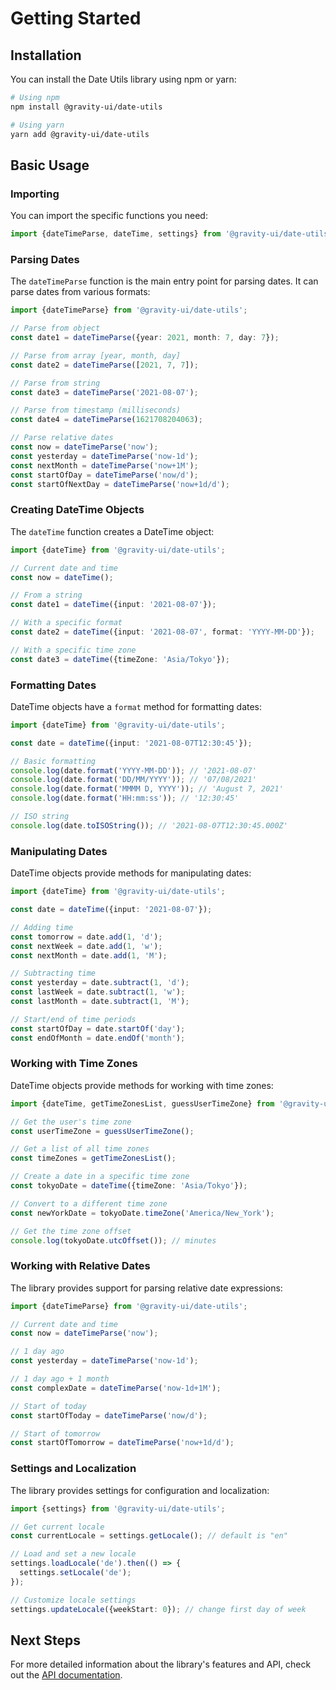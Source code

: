 # Getting Started

## Installation

You can install the Date Utils library using npm or yarn:

```bash
# Using npm
npm install @gravity-ui/date-utils

# Using yarn
yarn add @gravity-ui/date-utils
```

## Basic Usage

### Importing

You can import the specific functions you need:

```typescript
import {dateTimeParse, dateTime, settings} from '@gravity-ui/date-utils';
```

### Parsing Dates

The `dateTimeParse` function is the main entry point for parsing dates. It can parse dates from various formats:

```typescript
import {dateTimeParse} from '@gravity-ui/date-utils';

// Parse from object
const date1 = dateTimeParse({year: 2021, month: 7, day: 7});

// Parse from array [year, month, day]
const date2 = dateTimeParse([2021, 7, 7]);

// Parse from string
const date3 = dateTimeParse('2021-08-07');

// Parse from timestamp (milliseconds)
const date4 = dateTimeParse(1621708204063);

// Parse relative dates
const now = dateTimeParse('now');
const yesterday = dateTimeParse('now-1d');
const nextMonth = dateTimeParse('now+1M');
const startOfDay = dateTimeParse('now/d');
const startOfNextDay = dateTimeParse('now+1d/d');
```

### Creating DateTime Objects

The `dateTime` function creates a DateTime object:

```typescript
import {dateTime} from '@gravity-ui/date-utils';

// Current date and time
const now = dateTime();

// From a string
const date1 = dateTime({input: '2021-08-07'});

// With a specific format
const date2 = dateTime({input: '2021-08-07', format: 'YYYY-MM-DD'});

// With a specific time zone
const date3 = dateTime({timeZone: 'Asia/Tokyo'});
```

### Formatting Dates

DateTime objects have a `format` method for formatting dates:

```typescript
import {dateTime} from '@gravity-ui/date-utils';

const date = dateTime({input: '2021-08-07T12:30:45'});

// Basic formatting
console.log(date.format('YYYY-MM-DD')); // '2021-08-07'
console.log(date.format('DD/MM/YYYY')); // '07/08/2021'
console.log(date.format('MMMM D, YYYY')); // 'August 7, 2021'
console.log(date.format('HH:mm:ss')); // '12:30:45'

// ISO string
console.log(date.toISOString()); // '2021-08-07T12:30:45.000Z'
```

### Manipulating Dates

DateTime objects provide methods for manipulating dates:

```typescript
import {dateTime} from '@gravity-ui/date-utils';

const date = dateTime({input: '2021-08-07'});

// Adding time
const tomorrow = date.add(1, 'd');
const nextWeek = date.add(1, 'w');
const nextMonth = date.add(1, 'M');

// Subtracting time
const yesterday = date.subtract(1, 'd');
const lastWeek = date.subtract(1, 'w');
const lastMonth = date.subtract(1, 'M');

// Start/end of time periods
const startOfDay = date.startOf('day');
const endOfMonth = date.endOf('month');
```

### Working with Time Zones

DateTime objects provide methods for working with time zones:

```typescript
import {dateTime, getTimeZonesList, guessUserTimeZone} from '@gravity-ui/date-utils';

// Get the user's time zone
const userTimeZone = guessUserTimeZone();

// Get a list of all time zones
const timeZones = getTimeZonesList();

// Create a date in a specific time zone
const tokyoDate = dateTime({timeZone: 'Asia/Tokyo'});

// Convert to a different time zone
const newYorkDate = tokyoDate.timeZone('America/New_York');

// Get the time zone offset
console.log(tokyoDate.utcOffset()); // minutes
```

### Working with Relative Dates

The library provides support for parsing relative date expressions:

```typescript
import {dateTimeParse} from '@gravity-ui/date-utils';

// Current date and time
const now = dateTimeParse('now');

// 1 day ago
const yesterday = dateTimeParse('now-1d');

// 1 day ago + 1 month
const complexDate = dateTimeParse('now-1d+1M');

// Start of today
const startOfToday = dateTimeParse('now/d');

// Start of tomorrow
const startOfTomorrow = dateTimeParse('now+1d/d');
```

### Settings and Localization

The library provides settings for configuration and localization:

```typescript
import {settings} from '@gravity-ui/date-utils';

// Get current locale
const currentLocale = settings.getLocale(); // default is "en"

// Load and set a new locale
settings.loadLocale('de').then(() => {
  settings.setLocale('de');
});

// Customize locale settings
settings.updateLocale({weekStart: 0}); // change first day of week
```

## Next Steps

For more detailed information about the library's features and API, check out the [API documentation](./api/overview.md).
